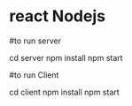 # react Nodejs

#to run server 

cd server
npm install
npm start

#to run Client

cd client
npm install
npm start
